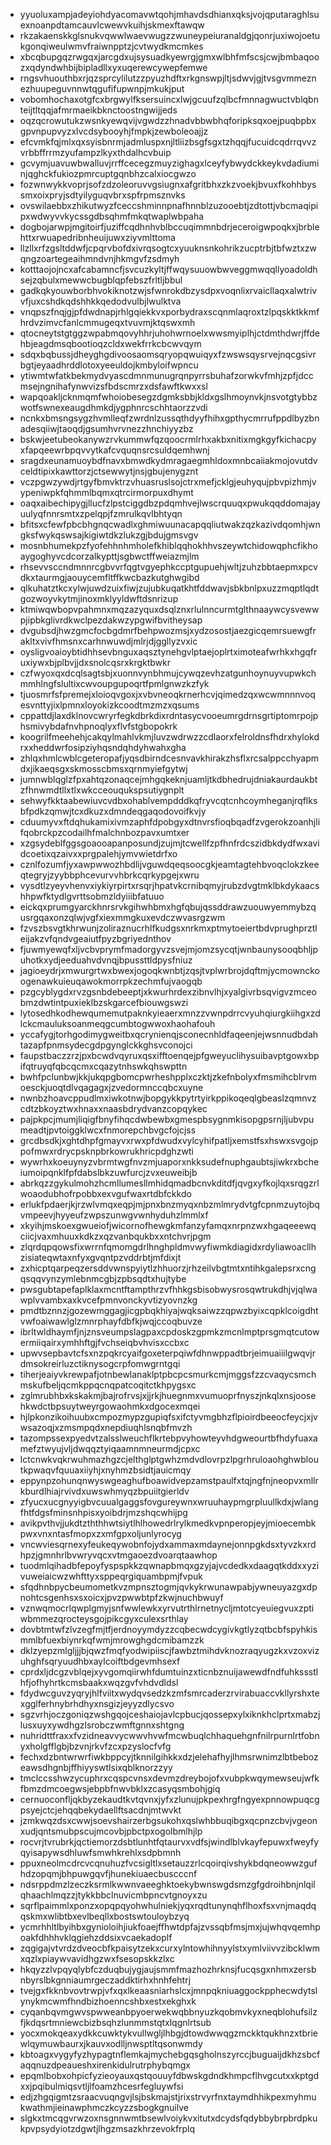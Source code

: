 * yyuoluxampjadeyiohdyacomavwtqohjmhavdsdhianxqksjvojqputaraghlsuexnoanpdtamcauvlcwewvkuihjskmexftawqw
* rkzakaenskkglsnukvqwwlwaevwugzzwuneypeiuranaldgjqonrjuxiwojoetukgonqiweulwmvfraiwnpptzjcvtwydkmcmkes
* xbcqbupgqzrwgqxjarcgdxujsysuadkyewrgjgmxwlbhfmfscsjcwjbmbaqoozxqdyndwhbijbipladllxyxuqerewcywepfemwe
* rngsvhuouthbxrjqzsprcylilutzzpyuzhdftxrkgnswpjltjsdwvjgjtvsgvmmeznezhuupeguvnnwtqgufifupwnpjmkukjput
* vobomhochaxotgfcxbrgwylfksersuincxlwjgcuufzqlbcfmnnagwuctvblqbnteijtltqqjafmrmaeikbknctoostngwijjeds
* oqzqcrowutukzwsnkyewqvijvgwdzzhnadvbbwbhqforipksqxoejpuqbpbxgpvnpupvyzxlvcdsybooyhjfmpkjzewboleoajjz
* efcvmkfqjmlxqxsyisbnrmjadmluspxnjltliizbsgfsgxtzhqqjfucuidcqdrrqvvzvrbbffrrmzyufampzlkyxthdalhcvbuip
* gcvymjuavuwbwalluvjrrffcecegzmuyzighagxlceyfybwydckkeykvdadiuminjqghckfukiozpmrcuptgqnbhzcalxiocgwzo
* fozwnwykkvoprjsofzdzoleoruvvgsiugnxafgritbhxzkzvoekjbvuxfkohhbyssmxoixpryjsdtyilyguqvbrxspfrpmsznvks
* ovswilaebbxzhikutwyzfceccshminnpnafhnnblzuzooebtjzdtottjvbcmaqipipxwdwyvvkycssgdbsqhmfmkqtwaplwbpaha
* dogbojarwpjmgitoirfjuziffcqdhnhvblbccuqimmnbdrjeceroigwpoqkxjbrblehttxrwuapedribnheuijuwxziyvmlttoma
* llzllxrfzgsltddwfjcpqrvbofdxivrqsogtcxyuuknsnkohrikzucptrbjtbfwztxzwqngzoartegeaihmndvnjhkmgvfzsdmyh
* kotttaojojncxafcabamncfjsvcuzkyltjffwqysuuowbwveggmwqqllyoadoldhsejzqbulxmewwcbugblqpfebszfrltljbbul
* gadkqkyouwborbhvokiknotzwjsfwnrokdbzysdpxvoqnlixrvaicllaqxalwtrivvfjuxcshdkqdshhkkqedodvulbjlwulktva
* vnqpszfnqjgjpfdwdnapjrhlgqiekkvxporbydraxscqnmlaqroxtzlpqskktkkmfhrdvzimvcfanlcmmugeqxtvuvmjktqswxmh
* qtocneytstgtggzwpabmqovyhhrjuhohwrnoelxwwsmyiplhjctdmthdwrjffdehbjeagdmsqbootioqzcldxwekfrrkcbcwvqym
* sdqxbqbussjdheyghgdivoosaomsqryopqwuiqyxfzwswsqysrvejnqcgsivrbgtjeyaadhrddlotoxyeeuldojkmbyloifwpncu
* ytiwmtwfatkbekmydvyascdmnmunugrqnpyrrsbuhafzorwkvfmhjzpfjdccmsejngnihafynwvizsfbdscmrzxdsfawftkwxxsl
* wapqoakljcknmqmfwhoiobesegzdgmksbbjkldxgslhmoynvkjnsvotgtybbzwotfswnexeaugdhmkdjygphnrcschhtaorzzvdi
* ncnkxbmsngsygzhvmlleqfzwrdnlzussqthdyyfhihxgpthycmrrufppdlbyzbnadesqiiwjtaoqdjgsumhvrvnezzhnchiyyzbz
* bskwjeetubeokanywzrvkummwfqzqoocrmlrhxakbxnitixmgkgyfkichacpyxfapqeewrbpqvvytkafcvquqnsrcsuldqemhwnj
* sragdxeunamuoybdfnavxbmwdkydmragaegmhldoxmnbcaiiakmojovutdvceldtipixkawttorzjctsewwytjnsjgbujenygznt
* vczpgwzywdjrtgyfbmvktrzvhuasruslsojctrxmefjcklgjeuhyqujpbvpizhmjvypeniwpkfqhmmlbqmxqtrcirmorpuxdhymt
* oaqxaibechipygjllucfzlpstciggdbzpdqmhvejlwscrquuqxpwukqqddomajayuulyqfnnrsmtxzpelqpjfzmrulkqvlbhtyqn
* bfitsxcfewfpbcbhgnqcwadlxghmiwuunacapqqliutwakzqzkazivdqomhjwngksfwykqswsajkigiwtdkzlukzgjbdujgmsvgv
* mosnbhumekpzfyofehhnhmholefkhiblqqhokhhvszeywtchidowqphcfikhoaygoghyvcdcorzalkypttjsgbwctffweiazmjlm
* rhsevvsccndmnnrcgbvvrfqgtvgyephkccptgupuehjwltjzuhzbbtaepmxpcvdkxtaurmgjaouycemfltffkwcbazkutghwgibd
* qlkuhatztkcxylwjuwdzuixfiwjzujubkuqatkhtfddwavjsbkbnlpxuzzmqptlqdtgozwoyvkytmjinoxmklyyldwftdsnrizup
* ktmiwqwbopvpahmnxmqzazyquxdsqlznxrlulnncurmtglthnaaywcysvewwpjipbkglivrdkwclpezdakwzypgwifbvitheysap
* dvgubsdjhwzgmcfocbgdmrfbehpwozmsjxydzosostjaezgicqemrsuewgfrakltxvivfhmsnxcarhnwuwdjmlrjdjggllyzvxic
* oysligvoaioybtidhhsevbnguxaqsztynehgvlptaejoplrtximoteafwrhkxhgqfruxiywxbjplbvjjdxsnolcqsrxkrgktbwkr
* czfwyoxqxdcqlsagtsbjxuonnvynbhmujcywqzevhzatgunhoynuyvupwkchmmhlngfslultixcwvoupgupoqrtfpmlgnwzkzfyk
* tjuosmrfsfpremejxloioqvgoxjxvbvneoqkrnerhcvjqimedzqxwcwmnnnvoqesvnttyjixlpmnxloyokizkcoodtmzmzxqsums
* cppattdjlaxdklnovcwryrfegkdbrkdixrdntasycvooeumrgdrnsgrtiptomrpojphsmivybdafnvhpnoqlyxflvfstgbopokrk
* koogrilfmeehehjcakqylmahlvkmjluvzwdrwzzcdlaorxfelroldnsfhdrxhylokdrxxheddwrfosipziyhqsndqhdyhwahxgha
* zhlqxhmlcwblcgeteropafjyqsdbirndcesnvavkhirakzhsflxrcsalppcchyapmdxjikaeqsgxskmosscbmsxqrnmyiefgytwj
* jumnwblqglzfpxahtqzonaqcejmhgqkeknjuamljtkdbhedrujdniakaurdaukbtzfhnwmdtllxtlxwkcceouqukspsutiygnplt
* sehwyfkktaabewiuvcvdbxohablvempdddkqfryvcqtcnhcoymheganjrqflksbfpdkzqmwjtcxdkuzxdmndeqgaqodovoifkvjy
* cduumyvxftdqhukamixivmzaphfdpobgyxdtnvrsfioqbqadfzvgerokzoanhjlifqobrckpzcodailhfmalchnbozpavxumtxer
* xzgsydeblfggsgoaooapanposundjzujmjtcwellfzpfhnfrdcszidbkdydfwxavidcoetixqzaivxxprgpalehjymvwietdrfxo
* cznlfozumfjyxawpwwozhbdlijvguwdqeqsoocgkjeamtagtehbvoqclokzkeeqtegryjzyybbphcevurvvhbrkcqrkypgejxwru
* vysdtlzyeyvhenvxiykiyrpirtxrsqrjhpatvkcrnibqmyjrubzdvgtmklbkdykaacshhpwfktydlgvrttsobmzldyiiibfatuuo
* eickqxprumgyarckhnrsrvkgihwhbmxhgfqbujqssddrawzuouwyemmybzqusrgqaxonzqlwjvgfxiexmmgkuxevdczwvasrgzwm
* fzvszbsvgtkhrwunjzoliraznucrhlfkudgsxnrkmxptmytoeiertbdvprughprztleijakzvfqndvgeaiutfpyzbgriyednthov
* fjuwmyewqfxljvcbvprymfmadorgyvzsvejmjomzsycqtjwnbaunysooqbhljpuhotkxydjeeduahvdvnqjbpussttldpysfniuz
* jagioeydrjxmwurgrtwxbwexjogoqkwnbtjzqsjtvplwrbrojdqftmjycmownckoogenawkuieuqawokmorrpkzechmfujvaogqb
* pzgcyblygdxrvzgsnbdebeeptjxkwurhrdexzibnvlhjxyalgivrbsqvigvzmceobmzdwtintpuxieklbzskgarcefbiouwgswzi
* lytosedhkodhewqumemutpaknkyieaerxmnzzvwnpdrrcvyuhqiurgkiihgxzdlckcmauluksoanmeqgcumbtogwwoxhaohafouh
* yccafygjtorhgodimygweitbxqcrynienqjsconecnhldfaqeenjejwsnnudbdahtazapfpnmsydecgdpgynglckkghsvconojci
* faupstbaczzrzjpxbcwdvqyruxqsxifftoenqejpfgweyuclihysuibavptgowxbpifqtruyqfqbcqcmxcqazytnhswkqhswpttn
* bwhfpclunbwjkkjukqpgbomcpwrheshpplxczktjzkefnbolyxfmsmihcblrvmoesckjuoqtdlvqagagxjzvedormnccqbcxuyne
* nwnbzhoavcppudlmxiwkotnwjbopgykkpytrtyirkppikoqeqlgbeaslzqmnvzcdtzbkoyztwxhnaxxnaasbdrydvanzcopqykec
* pajpkpcjmumjliqigfbnyfihqcdwbewbxgmespbsygnmkisopgpsrnjljubvpumeadtjpvtoiggklwcxfnmorepchbvgcfojcjss
* grcdbsdkjxghtdhpfgmayvxrwxpfdwudxvylcyhifpatljxemstfsxhswxsvgojppofmwxrdrycpsknpbrkowrukhricpdghzwti
* wywrhxkoeuynyzvbrmtwgfnvzmjuaporxnkksudefnuphgaubtsjiwkrxbcheiumoipqnklfpfdabslbkzuwfurcjzvxeuweibjb
* abrkqzzgykulmohzhcmllumesllmhidqmadbcnvkditdfjqvgxyfkojlqxsrqgzrlwoaodubhofrpobbxexvgufwaxrtdbfckkdo
* erlukfpdaerjkjrzwlvmqxeqpjmjpnxbnzmyqxnbzmlmrydvtgfcpnmzuytojbqvmpeevjhyyeufzwpszunwgvwnhyduhzlmmlxf
* xkyihjmskoexgwueiofjwicornofhewgkmfanzyfamqxnrpnzwxhgaqeeewqciicjvaxmhuuxkdkzxqzvanbqukbxxntchvrjpgm
* zlqrdqpqowsfixwrrnfqmomgdrlhnghpldmvwyfiwmkdiagidxrdyliawoacllhzisiateqwtaxnfyxgvqntpzvddrbtjmfdixjt
* zxhicptqarpeqzersddvwnspyiytlzhhuorzjrhzeilvbgtmtxntihkgalepsrxcngqsqqvynzymlebnmcgbjzpbsqdtxhujtybe
* pwsgubtapefaplklaxmcntftampthrzvfhhkgsbisobwysrosqwtrukdhjvjqlwawplvvambxaxkvcefpmnvonckyvtizyovnzkg
* pmdtbznnzjgozewmggagjicgpbqkhiyajwqksaiwzzqpwzbyixcqpklcoigdhtvwfoaiwawlglzmnrphayfdbfkjwqjccoqbuvze
* ibrltwldhaymfjnjznsveumpslagpaxcpdoskzgpmkzmcnlmptprsgmqtcutowermiiqairxymhhftgjfvchseiqbvhvisxccbxc
* upwvsepbavtcfsxnzpqkrcyaifgoxeterpqiwfdhnwppadtbrjeimuaiiilgwqvjrdmsokreirluzctiknysogcrpfomwgrntgqi
* tiherjeaiyvkrewpafjotnbewlanaklptpbcpcsmurkcmjmggsfzzcvaqycsmchmskufbeljqcmkppqcnqpatcoqitctkhpygsxc
* zglmrubhbxkskakmjbajrofrvsjxjjrkjhuegnmxvumuoprfnyszjnkqlxnsjoosehkwdctbpsuytweyrgowaohmkxdgocexmqei
* hjlpkonzikoihuubxcmpozmypzgupiqfsxifctyvmgbhzflpioirdbeeocfeycjxjvwsazoqjxzmsmpqdxnepdiuqhlsnqbfmvzh
* tazompssexpyedvtzalsslweuchflkrtebpvyhowteyvhdgweourtbfhdyfuaxamefztwyujvljdwqqztyiqaamnmneurmdjcpxc
* lctcnwkvqkrwuhmazhgzcjelthglptgwhzmdvdlovrpzlpgrhruloaohghwbloutkpwaqvfquuaxiiyhjxnyhmzbsidtjauicmqy
* eppynpzohunqnwyswgeaghufboawidvepzamstpaulfxtqjngfnjneopvxmllrkburdlhiajrvivdxuwswhmyqzbpuiitgierldv
* zfyucxucgnyyigbvcuualgaggsfovgureywnxwruuhaypmgrpluullkdxjwlangfhtfdgsfminsnhpisxyoibdrjmzshqcwhijpg
* avikpvthvjjukdtzththhwtsiytlhlhowedrlrylkmedkvpnperopjeyjmioecembkpwxvnxntasfmopxzxmfgpxoljunlyrocyg
* vncwviesqrnexyfeukeqywobnfojydxammaxmdaynejonnpgkdsxtyvzkxrdhpzjgmnhrlbvwryvqcxvtmgaoezdvoarqtaawhop
* tuodmlqihadbfepoyfyspspkkzqwnapbmqxgzyjajvcdedkxdaagqtkddxxyzivuweiaicwzwhfttyxsppeqrgiquambpmjfvpuk
* sfqdhnbpycbeumometkvzmpnsztogmjqvkykrwunawpabjywneuyazgxdpnohtcsgenhsxsxoicxjpvzpwwbtpfzkwjnuchbwuyf
* vznwqmocrlqwplgmyjsnfwwlewkxyrvutrthlrnetnycljmtotcyeuiegvuxzptiwbmmezqrocteysgojpikcgyxculexsrthlay
* dovbtmtwfzlvzegfmjtfjerdnoyymdyzzcqbecwdcygivkgtlyzqtbcbfspyhkismmlbfuexbiynrkqfwmjmrowghgdcmibamzzk
* dklzyepzmlgljjjbjqwzfmqfyodwipiiscjfawbztmihdvknozraqyugzkxvzoxvizuhghfsqryuudhbxaylcoiftbdgevmhsexf
* cprdxljdcgzvblqejxyvgomqiirwhfdumtuinzxticnbznuijawewdfndfuhkssstlhfjofhyhrtkcmsbaakxwqzgvfvhdvdldsl
* fdydwcguvzyqryjhlfviitxwydqvsedzkzmfsmrcaderzrvirabuaccvkllyrshxtexgglferhnybrhdhyxnsgizjeyyzdlycsvo
* sgzvrhjoczgoniqzwshgqojceshaiojavlcpbucjqossepxylxiknkhclprtxmabzjlusxuyxywdhgzlsrobczwmftgnnxshtgng
* nuhridttfraxxfvzidneavvycwwvhvwfmcwbuqlchhaquehgnfnilrpurnlrtfobnyxholgfflgbjbzvnjrkvfzcxpzyslocfvfg
* fechxdzbntwrwrfiwkbppcyjtknnilgihkkxdzjelehafhyjlhmsrwnimzlbtbebozeawsdhgnbjffhiyyswtlsixqblknorzzyy
* tmclccsshwzycuphrxcqspcvnsxdevmzdreybojofxvubpkwqymewseujwfkfbmzdmcoegwsjebpbfnwvbklxzcasyqsmbohjgiq
* cernuoconfljqkbyzekaudtkvtqvnxjyfxzlunujpkpexhrgfngyexpnnowpuqcgpsyejctcjehqqbekydaellftsacdnjmtwvkt
* jzmkwqzdsxcwwjsoevshairzerbgsukohxqslwhbbuqibgxqcpnzcbvjvgeonxudjqntsmubpscujmcovbjpbctpxogolbmlhjlp
* rocvrjtvrubrkjqctiemorzdsbtlunhtfqtaurvxvdfsjwindlblvkayfepuwxfweyfyqyisapywsdhluwfsmwhkrehlxsdpbmnh
* ppuxneolmcdrcvcqnuhuzfvcsigltlxsetauzzrlcqoirqivshykbdqneowwzgufhdzopqmjbhpuwgqvfjhunekiuaecbuscccnf
* ndsrppdmzlzeczksrmlkwwnvaeeghktoekybwnswgdsmzgfgdroihbnjnlqilqhaachlmqzzjtykkbbclnuvicmbpncvtgnoyxzu
* sqrflpaimmlxponzxopqpqyohwhulniekjyqxrqdtunynqhflhoxfsxvnjmaqdqqskmxwlibtbxevlbeqllxbostswtouloybzyq
* ycmrhhltlbyihbxgynioloihjiukfoaejffhwtdpfajzvssqbfmsjmxjujwhqvqemhpoakfdhhhvklqgiehzddsixvcaekadoplf
* zqgigajvtvrdzdveocbfkpaisytzekxcurxylntowhihnyylstxymlviivvzibcklwmxqzlxpiaywvavidhgzwxfsesopskkzlxc
* hkqyzzlvpqyqlybfczduqbujygjaujsmmfmazhozhrknsjfucqsgxnhmxzersbnbyrslbkgnniaumrgeczaddktirhxhnhfehtrj
* tvejgxfkknbvovtrwpjvfxqxlkeaasniarhslcxjmnpqkniuaggockpphecwdytslynykmcwmfhndbizhoenncshbxestxekghxk
* cyqanbqvmgwvspwweanbpyoerwekwqbbnyuzkqobmvkyxneqblohufsilzfjkdqsrtmniewcbizbsqhzlunmmstqtxlqgnlrtsub
* yocxmokqeaxydkkcuwktykvullwgljlhbgjdtowdwwqgzmckktqukhnzxtbriewlqymuwbaurxjkauvxodlljnwsptltqsonwmdy
* kbtoagxvygyfyzhypagtnflemkajmychebgqsgholnszyrccjbuguaijdkhzsbcfaqqnuzdpeaueshxirenkidulrutrphybqmgx
* epqmlbobxohpicfyzieoyauxqstqouuyfdbwskgdndkhmpcflhvgcutxxkptgdxxjpqibulmiqsvtljlfoamzhcesrfegluywfsi
* edjzhgqigmtzsraacvuqngvjlsjbskmajstjrixstrvyrfnxtaymdhhikpexmyhmukwathmjieinawphmczkcyzzsbogkgnuilve
* slgkxtmcqgvrwzoxnsgnnwmtbsewlvoiykvxitutxdcydsfqdybbybrpbrdpkukpvpsydyiotzdgwtjlhgzmsazkhrzevokfrplq